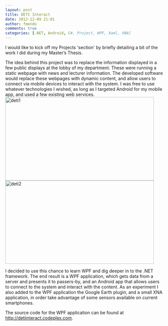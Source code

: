 ```yaml
---
layout: post
title: DETI Interact
date: 2012-12-09 21:01
author: fmendo
comments: true
categories: [.NET, Android, C#, Project, WPF, Xaml, XNA]
---
```

I would like to kick off my Projects 'section' by briefly detailing a bit of the work I did during my Master’s Thesis.

The idea behind this project was to replace the information displayed in a few public displays at the lobby of my department. These were running a static webpage with news and lecturer information. The developed software would replace these webpages with dynamic content, and allow users to connect via mobile devices to interact with the system. I was free to use whatever technologies I wished, as long as I targeted Android for my mobile app, and used a few existing web services.<a href="http://fmendo.com/wp-content/uploads/2012/12/deti1.png"><img class="aligncenter size-large wp-image-30" src="http://fmendo.com/wp-content/uploads/2012/12/deti1-1024x575.png" alt="deti1" width="474" height="266" /></a> <a href="http://fmendo.com/wp-content/uploads/2012/12/deti2.png"><img class="aligncenter size-large wp-image-31" src="http://fmendo.com/wp-content/uploads/2012/12/deti2-1024x575.png" alt="deti2" width="474" height="266" /></a>

I decided to use this chance to learn WPF and dig deeper in to the .NET framework. The end result is a WPF application, which gets data from a server and presents it to passers-by, and an Android app that allows users to connect to the system and interact with the content. As an experiment I also added to the WPF application the Google Earth plugin, and a small XNA application, in order take advantage of some sensors available on current smartphones.

The source code for the WPF application can be found at <a href="http://detiinteract.codeplex.com">http://detiinteract.codeplex.com</a>.

